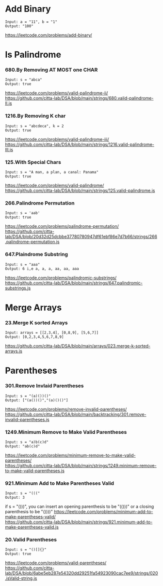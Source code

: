 # Add Binary 
```
Input: a = "11", b = "1"
Output: "100"
```
https://leetcode.com/problems/add-binary/




# Is Palindrome 
### 680.By Removing AT MOST one CHAR
```
Input: s = "abca"
Output: true
```
https://leetcode.com/problems/valid-palindrome-ii/  
https://github.com/citta-lab/DSA/blob/main/strings/680.valid-palindrome-II.js

### 1216.By Removing K char
```
Input: s = "abcdeca", k = 2
Output: true
```
https://leetcode.com/problems/valid-palindrome-iii/   
https://github.com/citta-lab/DSA/blob/main/strings/1216.valid-palindrome-III.js

### 125.With Special Chars 
```
Input: s = "A man, a plan, a canal: Panama"
Output: true
```
https://leetcode.com/problems/valid-palindrome/   
https://github.com/citta-lab/DSA/blob/main/strings/125.valid-palindrome.js

### 266.Palindrome Permutation
```
Input: s = 'aab'
Output: true
```
https://leetcode.com/problems/palindrome-permutation/ 
https://github.com/citta-lab/DSA/blob/20d32d25dcbbe37780780947df61ebf86e7d7b66/strings/266.palindrome-permutation.js

### 647.Plaindrome Substring 
```
Input: s = "aaa"
Output: 6 i,e a, a, a, aa, aa, aaa
```
https://leetcode.com/problems/palindromic-substrings/     
https://github.com/citta-lab/DSA/blob/main/strings/647.palindromic-substrings.js 



# Merge Arrays 
### 23.Merge K sorted Arrays
```
Input: arrays = [[2,3,4], [0,8,9], [5,6,7]]
Output: [0,2,3,4,5,6,7,8,9]
```
https://github.com/citta-lab/DSA/blob/main/arrays/023.merge-k-sorted-arrays.js




# Parentheses
### 301.Remove Invlaid Parentheses
```
Input: s = "(a)())()"
Output: ["(a())()","(a)()()"]
```
https://leetcode.com/problems/remove-invalid-parentheses/  
https://github.com/citta-lab/DSA/blob/main/backtracking/301.remove-invalid-parentheses.js 


### 1249.Minimum Remove to Make Valid Parentheses
```
Input: s = "a)b(c)d"
Output: "ab(c)d"
```
https://leetcode.com/problems/minimum-remove-to-make-valid-parentheses/  
https://github.com/citta-lab/DSA/blob/main/strings/1249.minimum-remove-to-make-valid-parentheses.js


### 921.Minimum Add to Make Parentheses Valid
```
Input: s = "((("
Output: 3
```
if s = "()))", you can insert an opening parenthesis to be "(()))" or a closing parenthesis to be "())))"
https://leetcode.com/problems/minimum-add-to-make-parentheses-valid/   
https://github.com/citta-lab/DSA/blob/main/strings/921.minimum-add-to-make-parentheses-valid.js


### 20.Valid Parentheses
```
Input: s = "()[]{}"
Output: true
```
https://leetcode.com/problems/valid-parentheses/     
https://github.com/citta-lab/DSA/blob/6abe5eb287e54320dd29251fa54923090cac7ee9/strings/020.isValid-string.js
